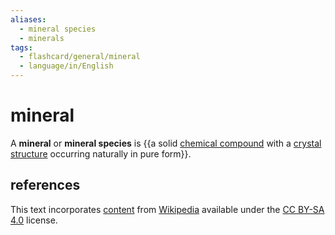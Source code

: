 ```yaml
---
aliases:
  - mineral species
  - minerals
tags:
  - flashcard/general/mineral
  - language/in/English
---
```


# mineral

A __mineral__ or __mineral species__ is {{a solid [chemical compound](chemical%20compound.md) with a [crystal structure](crystal%20structure.md) occurring naturally in pure form}}. <!--SR:!2024-10-06,262,210-->

## references

This text incorporates [content](https://en.wikipedia.org/wiki/mineral) from [Wikipedia](Wikipedia.md) available under the [CC BY-SA 4.0](https://creativecommons.org/licenses/by-sa/4.0/) license.
